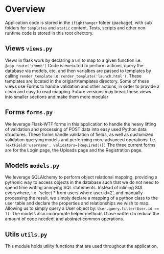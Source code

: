 Overview
============
Application code is stored in the `ifighthunger` folder (package), with sub folders for `templates` and `static` content. Tests, scripts and other non runtime code is stored in this root directory.


Views `views.py`
------------
Views in flask work by declaring a url to map to a given function i.e. `@app.route('/home')`
Code is executed to perform actions, query the database via models, etc, and then varialbes are passed
to templates by calling `render_template` i.e. `render_template('launch.html')`. These templates are
located in the origiart/templates directory. Some of these views use Forms to handle validation and
other actions, in order to provide a clean and easy to read mapping. Future versions may break these
views into smaller sections and make them more modular


Forms `forms.py`
------------
We leverage Flask-WTF forms in this application to handle the heavy lifting of validation
and processing of POST data into easy used Python data structures. These forms handle validation
of fields, as well as customized validation querying models and performing more advanced operations.
I.e. `TextField('username', validators=[Required()])` The three current forms are for the Login page, 
the Uploads page and the Registration page.

Models `models.py`
------------
We leverage SQLAlchemy to perform object relational mapping, providing a pythonic way to access 
objects in the database such that we do not need to spend time writing annoying
SQL statements. Instead of inlining SQL everywhere, i.e. 'select * from users where user.id=2',
and manually processing the result, we simply declare a mapping of a python class to the user table
and declare the properties and relationships we wish to map. Allowing us to simply query a User object
by: `User.query.filter(User.id == 1)`. The models also incorporate helper methods I have written
to reduce the amount of code needed, and abstract common operations.

Utils `utils.py`
------------
This module holds utility functions that are used throughout the application.